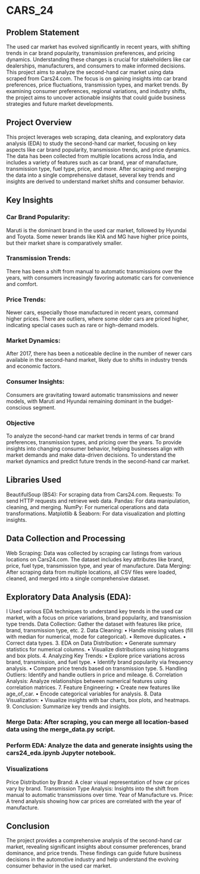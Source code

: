 # CARS_24
## Problem Statement
The used car market has evolved significantly in recent years, with shifting trends in car brand popularity, transmission preferences, and pricing dynamics. Understanding these changes is crucial for stakeholders like car dealerships, manufacturers, and consumers to make informed decisions. This project aims to analyze the second-hand car market using data scraped from Cars24.com. The focus is on gaining insights into car brand preferences, price fluctuations, transmission types, and market trends. By examining consumer preferences, regional variations, and industry shifts, the project aims to uncover actionable insights that could guide business strategies and future market developments.
## Project Overview
This project leverages web scraping, data cleaning, and exploratory data analysis (EDA) to study the second-hand car market, focusing on key aspects like car brand popularity, transmission trends, and price dynamics. The data has been collected from multiple locations across India, and includes a variety of features such as car brand, year of manufacture, transmission type, fuel type, price, and more. After scraping and merging the data into a single comprehensive dataset, several key trends and insights are derived to understand market shifts and consumer behavior.

## Key Insights
### Car Brand Popularity:

Maruti is the dominant brand in the used car market, followed by Hyundai and Toyota.
Some newer brands like KIA and MG have higher price points, but their market share is comparatively smaller.
### Transmission Trends:

There has been a shift from manual to automatic transmissions over the years, with consumers increasingly favoring automatic cars for convenience and comfort.
### Price Trends:

Newer cars, especially those manufactured in recent years, command higher prices.
There are outliers, where some older cars are priced higher, indicating special cases such as rare or high-demand models.
### Market Dynamics:

After 2017, there has been a noticeable decline in the number of newer cars available in the second-hand market, likely due to shifts in industry trends and economic factors.
### Consumer Insights:

Consumers are gravitating toward automatic transmissions and newer models, with Maruti and Hyundai remaining dominant in the budget-conscious segment.
### Objective
To analyze the second-hand car market trends in terms of car brand preferences, transmission types, and pricing over the years.
To provide insights into changing consumer behavior, helping businesses align with market demands and make data-driven decisions.
To understand the market dynamics and predict future trends in the second-hand car market.
## Libraries Used
BeautifulSoup (BS4): For scraping data from Cars24.com.
Requests: To send HTTP requests and retrieve web data.
Pandas: For data manipulation, cleaning, and merging.
NumPy: For numerical operations and data transformations.
Matplotlib & Seaborn: For data visualization and plotting insights.
## Data Collection and Processing
Web Scraping: Data was collected by scraping car listings from various locations on Cars24.com. The dataset includes key attributes like brand, price, fuel type, transmission type, and year of manufacture.
Data Merging: After scraping data from multiple locations, all CSV files were loaded, cleaned, and merged into a single comprehensive dataset.
## Exploratory Data Analysis (EDA):
I Used various EDA techniques to understand key trends in the used car market, with a focus on price variations, brand popularity, and transmission type trends.
Data Collection: Gather the dataset with features like price, brand, transmission type, etc.
	2.	Data Cleaning:
	•	Handle missing values (fill with median for numerical, mode for categorical).
	•	Remove duplicates.
	•	Correct data types.
	3.	EDA on Data Distribution:
	•	Generate summary statistics for numerical columns.
	•	Visualize distributions using histograms and box plots.
	4.	Analyzing Key Trends:
	•	Explore price variations across brand, transmission, and fuel type.
	•	Identify brand popularity via frequency analysis.
	•	Compare price trends based on transmission type.
	5.	Handling Outliers: Identify and handle outliers in price and mileage.
	6.	Correlation Analysis: Analyze relationships between numerical features using correlation matrices.
	7.	Feature Engineering:
	•	Create new features like age_of_car.
	•	Encode categorical variables for analysis.
	8.	Data Visualization:
	•	Visualize insights with bar charts, box plots, and heatmaps.
	9.	Conclusion: Summarize key trends and insights.
### Merge Data: After scraping, you can merge all location-based data using the merge_data.py script.

### Perform EDA: Analyze the data and generate insights using the cars24_eda.ipynb Jupyter notebook.

### Visualizations
Price Distribution by Brand: A clear visual representation of how car prices vary by brand.
Transmission Type Analysis: Insights into the shift from manual to automatic transmissions over time.
Year of Manufacture vs. Price: A trend analysis showing how car prices are correlated with the year of manufacture.
## Conclusion
The project provides a comprehensive analysis of the second-hand car market, revealing significant insights about consumer preferences, brand dominance, and price trends. These findings can guide future business decisions in the automotive industry and help understand the evolving consumer behavior in the used car market.
